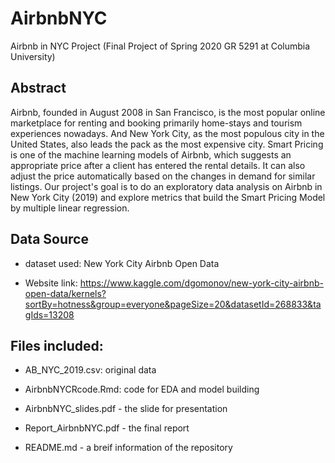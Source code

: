 # AirbnbNYC
Airbnb in NYC Project (Final Project of Spring 2020 GR 5291 at Columbia University)

## Abstract

Airbnb, founded in August 2008 in San Francisco, is the most popular online marketplace for renting and booking primarily home-stays and tourism experiences nowadays. And New York City, as the most populous city in the United States, also leads the pack as the most expensive city. Smart Pricing is one of the machine learning models of Airbnb, which suggests an appropriate price after a client has entered the rental details. It can also adjust the price automatically based on the changes in demand for similar listings. Our project's goal is to do an exploratory data analysis on Airbnb in New York City (2019) and explore metrics that build the Smart Pricing Model by multiple linear regression.


## Data Source

* dataset used: New York City Airbnb Open Data

* Website link: https://www.kaggle.com/dgomonov/new-york-city-airbnb-open-data/kernels?sortBy=hotness&group=everyone&pageSize=20&datasetId=268833&tagIds=13208


## Files included:

* AB_NYC_2019.csv: original data

* AirbnbNYCRcode.Rmd: code for EDA and model building

* AirbnbNYC_slides.pdf - the slide for presentation

* Report_AirbnbNYC.pdf - the final report

* README.md - a breif information of the repository
